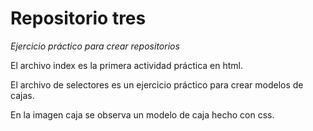# Repositorio tres

*Ejercicio práctico para crear repositorios*

El archivo index es la primera actividad práctica en html.

El archivo de selectores es un ejercicio práctico para crear modelos de cajas.
 
En la imagen caja se observa un modelo de caja hecho con css.


